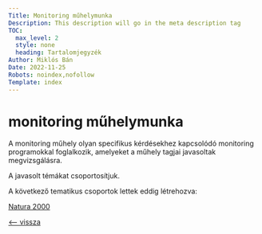 ```yaml
---
Title: Monitoring műhelymunka
Description: This description will go in the meta description tag
TOC:
  max_level: 2
  style: none
  heading: Tartalomjegyzék
Author: Miklós Bán
Date: 2022-11-25
Robots: noindex,nofollow
Template: index
---
```

# monitoring műhelymunka 

A monitoring műhely olyan specifikus kérdésekhez kapcsolódó monitoring programokkal foglalkozik, amelyeket a műhely tagjai javasoltak megvizsgálásra.

A javasolt témákat csoportosítjuk.

A következő tematikus csoportok lettek eddig létrehozva:

[Natura 2000](?07-workshop/10-natura2000)

[<-- vissza](?)



